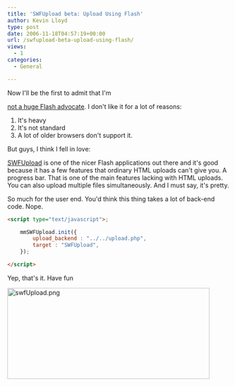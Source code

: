 ```yaml
---
title: 'SWFUpload beta: Upload Using Flash'
author: Kevin Lloyd
type: post
date: 2006-11-18T04:57:19+00:00
url: /swfupload-beta-upload-using-flash/
views:
  - 1
categories:
  - General

---
```

<!--adsense-->Now I'll be the first to admit that I'm

[not a huge Flash advocate][1]. I don't like it for a lot of reasons:

  1. It's heavy
  2. It's not standard
  3. A lot of older browsers don't support it.

But guys, I think I fell in love:

[SWFUpload][2] is one of the nicer Flash applications out there and it's good because it has a few features that ordinary HTML uploads can't give you. A progress bar. That is one of the main features lacking with HTML uploads. You can also upload multiple files simultaneously. And I must say, it's pretty.

So much for the user end. You'd think this thing takes a lot of back-end code. Nope.

```html
<script type="text/javascript">;

	mmSWFUpload.init({
		upload_backend : "../../upload.php",
		target : "SWFUpload",
	});

</script>
```

Yep, that's it. Have fun

[<img src="/wp-content/uploads/swfUpload.png" alt="swfUpload.png" title="swfUpload.png" width="458" height="206" border="0" />][3]

 [1]: https://webdevelopment2.com/5-reasons-not-to-use-flash/
 [2]: http://swfupload.org/
 [3]: http://labb.dev.mammon.se/swfupload/